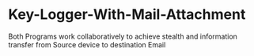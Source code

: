 # Key-Logger-With-Mail-Attachment
Both Programs work collaboratively to achieve stealth and information transfer from Source device to destination Email
